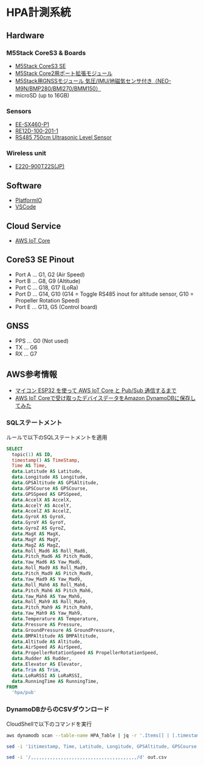 # HPA計測系統

## Hardware

### M5Stack CoreS3 & Boards

* [M5Stack CoreS3 SE](https://www.switch-science.com/products/9690)
* [M5Stack Core2用ポート拡張モジュール](https://www.switch-science.com/products/8308)
* [M5Stack用GNSSモジュール 気圧/IMU/地磁気センサ付き（NEO-M9N/BMP280/BMI270/BMM150）](https://www.switch-science.com/products/9276?_pos=2&_sid=b1554245d&_ss=r)
* microSD (up to 16GB)

### Sensors

* [EE-SX460-P1](https://www.fa.omron.co.jp/products/family/3605)
* [RE12D-100-201-1](https://www.nidec-components.com/j/product/detail/00000062)
* [RS485 750cm Ultrasonic Level Sensor](https://www.seeedstudio.com/RS485-750cm-Ultrasonic-Level-Sensor-p-5587.html)

### Wireless unit

* [E220-900T22S(JP)](https://dragon-torch.tech/rf-modules/lora/e220-900t22s-jp)

## Software

* [PlatformIO](https://platformio.org)
* [VSCode](https://code.visualstudio.com)

## Cloud Service

* [AWS IoT Core](https://aws.amazon.com/jp/iot-core)

## CoreS3 SE Pinout

* Port A ... G1, G2 (Air Speed)
* Port B ... G8, G9 (Altitude)
* Port C ... G18, G17 (LoRa)
* Port D ... G14, G10 (G14 = Toggle RS485 inout for altitude sensor, G10 = Propeller Rotation Speed)
* Port E ... G13, G5 (Control board)

## GNSS

* PPS ... G0 (Not used)
* TX ... G6
* RX ... G7

## AWS参考情報

- [マイコン ESP32 を使って AWS IoT Core と Pub/Sub 通信するまで](https://dev.classmethod.jp/articles/esp32-aws-iot-pubsub-basic)
- [AWS IoT Coreで受け取ったデバイスデータをAmazon DynamoDBに保存してみた](https://dev.classmethod.jp/articles/saving-device-data-from-iot-core-to-dynamodb)

### SQLステートメント

ルールで以下のSQLステートメントを適用

```sql
SELECT
  topic(1) AS ID,
  timestamp() AS TimeStamp,
  Time AS Time,
  data.Latitude AS Latitude,
  data.Longitude AS Longitude,
  data.GPSAltitude AS GPSAltitude,
  data.GPSCourse AS GPSCourse,
  data.GPSSpeed AS GPSSpeed,
  data.AccelX AS AccelX,
  data.AccelY AS AccelY,
  data.AccelZ AS AccelZ,
  data.GyroX AS GyroX,
  data.GyroY AS GyroY,
  data.GyroZ AS GyroZ,
  data.MagX AS MagX,
  data.MagY AS MagY,
  data.MagZ AS MagZ,
  data.Roll_Mad6 AS Roll_Mad6,
  data.Pitch_Mad6 AS Pitch_Mad6,
  data.Yaw_Mad6 AS Yaw_Mad6,
  data.Roll_Mad9 AS Roll_Mad9,
  data.Pitch_Mad9 AS Pitch_Mad9,
  data.Yaw_Mad9 AS Yaw_Mad9,
  data.Roll_Mah6 AS Roll_Mah6,
  data.Pitch_Mah6 AS Pitch_Mah6,
  data.Yaw_Mah6 AS Yaw_Mah6,
  data.Roll_Mah9 AS Roll_Mah9,
  data.Pitch_Mah9 AS Pitch_Mah9,
  data.Yaw_Mah9 AS Yaw_Mah9,
  data.Temperature AS Temperature,
  data.Pressure AS Pressure,
  data.GroundPressure AS GroundPressure,
  data.BMPAltitude AS BMPAltitude,
  data.Altitude AS Altitude,
  data.AirSpeed AS AirSpeed,
  data.PropellerRotationSpeed AS PropellerRotationSpeed,
  data.Rudder AS Rudder,
  data.Elevator AS Elevator,
  data.Trim AS Trim,
  data.LoRaRSSI AS LoRaRSSI,
  data.RunningTime AS RunningTime,
FROM
  'hpa/pub'
```

### DynamoDBからのCSVダウンロード

CloudShellで以下のコマンドを実行

```bash
aws dynamodb scan --table-name HPA_Table | jq -r '.Items[] | [.timestamp.N, .Time.S, .Latitude.N, .Longitude.N, .GPSAltitude.N, .GPSCourse.N, .GPSSpeed.N, .AccelX.N, .AccelY.N, .AccelZ.N, .GyroX.N, .GyroY.N, .GyroZ.N, .MagX.N, .MagY.N, .MagZ.N, .Roll_Mad6.N, .Pitch_Mad6.N, .Yaw_Mad6.N, .Roll_Mad9.N, .Pitch_Mad9.N, .Yaw_Mad9.N, .Roll_Mah6.N, .Pitch_Mah6.N, .Yaw_Mah6.N, .Roll_Mah9.N, .Pitch_Mah9.N, .Yaw_Mah9.N, .Temperature.N, .Pressure.N, .GroundPressure.N, .BMPAltitude.N, .Altitude.N, .AirSpeed.N, .PropellerRotationSpeed.N, .Rudder.N, .Elevator.N, .Trim.N, .LoRaRSSI.N, .RunningTime.N] | @csv' >> out.csv

sed -i '1itimestamp, Time, Latitude, Longitude, GPSAltitude, GPSCourse, GPSSpeed, AccelX, AccelY, AccelZ, GyroX, GyroY, GyroZ, MagX, MagY, MagZ, Roll_Mad6, Pitch_Mad6, Yaw_Mad6, Roll_Mad9, Pitch_Mad9, Yaw_Mad9, Roll_Mah6, Pitch_Mah6, Yaw_Mah6, Roll_Mah9, Pitch_Mah9, Yaw_Mah9, Temperature, Pressure, GroundPressure, BMPAltitude, Altitude, AirSpeed, PropellerRotationSpeed, Rudder, Elevator, Trim, LoRaRSSI, RunningTime' out.csv

sed -i '/,,,,,,,,,,,,,,,,,,,,,,,,,,,,,,,,,,,,,,,/d' out.csv
```
